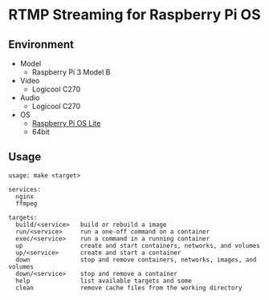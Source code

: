 # RTMP Streaming for Raspberry Pi OS

## Environment

* Model
  * Raspberry Pi 3 Model B
* Video
  * Logicool C270
* Audio
  * Logicool C270
* OS
  * [Raspberry Pi OS Lite](https://downloads.raspberrypi.org/raspios_lite_arm64/images/raspios_lite_arm64-2022-04-07/)
  * 64bit

## Usage

```
usage: make <target>

services:
  nginx
  ffmpeg

targets:
  build/<service>   build or rebuild a image
  run/<service>     run a one-off command on a container
  exec/<service>    run a command in a running container
  up                create and start containers, networks, and volumes
  up/<service>      create and start a container
  down              stop and remove containers, networks, images, and volumes
  down/<service>    stop and remove a container
  help              list available targets and some
  clean             remove cache files from the working directory
```
